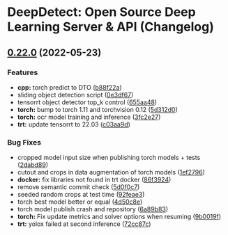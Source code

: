 # DeepDetect: Open Source Deep Learning Server & API (Changelog)

## [0.22.0](https://github.com/jolibrain/deepdetect/compare/v0.21.0...v0.22.0) (2022-05-23)


### Features

* **cpp:** torch predict to DTO ([b88f22a](https://github.com/jolibrain/deepdetect/commit/b88f22a214cf8a59c4df70cbedbc8854d7a189bc))
* sliding object detection script ([0e3df67](https://github.com/jolibrain/deepdetect/commit/0e3df679941d50c3c79d2a9b4604c26999f3e9a3))
* tensorrt object detector top_k control ([655aa48](https://github.com/jolibrain/deepdetect/commit/655aa483c0f129a0a07c0da9be1f1ab8a465f1be))
* **torch:** bump to torch 1.11 and torchvision 0.12 ([5d312d0](https://github.com/jolibrain/deepdetect/commit/5d312d02c12ad8d9a0a1b0d6605e1e17ec1e53d4))
* **torch:** ocr model training and inference ([3fc2e27](https://github.com/jolibrain/deepdetect/commit/3fc2e278974a168bac1d1fba87913a75fa8a931e))
* **trt:** update tensorrt to 22.03 ([c03aa9d](https://github.com/jolibrain/deepdetect/commit/c03aa9d515a3fa4a058174e24b917318ec91cd8f))


### Bug Fixes

* cropped model input size when publishing torch models + tests ([2dabd89](https://github.com/jolibrain/deepdetect/commit/2dabd8923c8123d07534b2cb35d424b39869f439))
* cutout and crops in data augmentation of torch models ([1ef2796](https://github.com/jolibrain/deepdetect/commit/1ef2796220a76a64bb68263443e6161d18c28f62))
* **docker:** fix libraries not found in trt docker ([86f3924](https://github.com/jolibrain/deepdetect/commit/86f3924bb67482f8c5bcc3ae7da41c9007009754))
* remove semantic commit check ([5d0f0c7](https://github.com/jolibrain/deepdetect/commit/5d0f0c774600b026b68661c1d540cd468326d3a4))
* seeded random crops at test time ([92feae3](https://github.com/jolibrain/deepdetect/commit/92feae33bb759e486ab86f606aeb41466c6e62a4))
* torch best model better or equal ([4d50c8e](https://github.com/jolibrain/deepdetect/commit/4d50c8ed8e1422c5db3a583196dfa67bdabc7615))
* torch model publish crash and repository ([6a89b83](https://github.com/jolibrain/deepdetect/commit/6a89b8332b3b117845f3f4baf54420af716674f6))
* **torch:** Fix update metrics and solver options when resuming ([9b0019f](https://github.com/jolibrain/deepdetect/commit/9b0019f54614ed909dedf63bcfb7fe1316bbb900))
* **trt:** yolox failed at second inference ([72cc87c](https://github.com/jolibrain/deepdetect/commit/72cc87cb585173fc9719c28168acb0c546a8c995))
